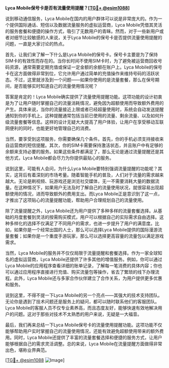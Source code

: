 **Lyca Mobile保号卡是否有流量使用提醒？[[TG💪+ @esim1088](https://t.me/s/esim1088)]**

说到移动通信服务，Lyca Mobile在国内的用户群体可以说是非常庞大的。作为一个提供国际通话、短信以及数据流量服务的虚拟运营商，Lyca Mobile凭借其灵活的服务套餐和便捷的操作方式，吸引了无数用户的青睐。然而，对于一些新用户或者对细节比较敏感的人来说，关于Lyca Mobile的保号卡是否提供流量使用提醒的问题，一直是大家讨论的热点。

首先，让我们来了解一下什么是Lyca Mobile的保号卡。保号卡主要是为了保持SIM卡的有效性而存在的。当你长时间不使用SIM卡时，为了避免被运营商回收号码资源，通常需要定期充值或保证一定金额的余额在账户上。Lyca Mobile的保号卡在这方面做得非常到位，它允许用户通过简单的充值操作来维持号码的活跃状态。不过，这里就涉及到一个问题——如果你使用的是流量套餐，那么在保号期间，是否能够实时知道自己的流量使用情况呢？

答案是肯定的！Lyca Mobile确实提供了流量使用提醒功能。这项功能的设计初衷是为了让用户随时掌握自己的流量消耗情况，避免因为超额使用而导致额外费用的产生。具体来说，当你的流量接近上限或者已经超量使用时，系统会自动发送提醒通知到你的手机上。这种提醒通常包括当前已使用的流量、剩余流量、以及如何升级流量套餐等信息。这样的设计无疑大大提高了用户体验，让用户在享受移动互联网便利的同时，也能更好地管理自己的消费。

当然，要享受到这项服务，你需要确保几个条件。首先，你的手机必须支持接收来自运营商的短信提醒。其次，你的SIM卡需要保持激活状态，并且账户中有足够的余额来支持必要的服务。如果这些条件都满足了，那么无论是通过流量提醒还是其他方式，Lyca Mobile都会尽力为你提供最贴心的服务。

说到这里，可能有人会问，为什么Lyca Mobile要特别强调流量提醒的功能呢？其实，这背后有着深刻的市场考量。随着智能手机的普及，人们对于流量的需求越来越大。无论是刷视频、玩游戏还是浏览社交媒体，无一不需要消耗大量的数据流量。在这种情况下，如果用户无法及时了解自己的流量使用状况，就很容易出现超额使用的情况，进而导致额外的费用支出。而Lyca Mobile正是意识到了这一点，才推出了这项贴心的流量提醒功能，帮助用户合理规划自己的流量使用。

除了流量提醒之外，Lyca Mobile还为用户提供了多种多样的流量套餐选择。从基础的月度套餐到灵活的按需购买模式，用户可以根据自己的实际需求自由选择。这种多样化的选择不仅满足了不同用户的需求，也进一步提升了用户的满意度。比如，如果你是一个经常出国的人士，那么可以选择Lyca Mobile提供的国际漫游流量套餐；如果你是一个重度手游玩家，那么可以选择更高容量的流量包以满足游戏需求。

当然，Lyca Mobile的服务并不仅仅局限于流量提醒和套餐选择。作为一家全球知名的虚拟运营商，Lyca Mobile还提供了许多其他的增值服务。例如，你可以通过Lyca Mobile的应用程序查看详细的账单记录，了解每一笔消费的具体内容；你也可以通过应用程序直接进行充值、购买流量包等操作，省去了繁琐的线下办理流程。此外，Lyca Mobile还与多家合作伙伴建立了合作关系，为用户提供更多优惠和服务。

说到这里，不得不提一下Lyca Mobile的另一个亮点——其强大的技术支持团队。无论你是遇到了技术问题还是服务上的疑问，都可以随时联系他们的客服团队。Lyca Mobile的客服人员不仅专业素养高，而且态度友好，能够快速有效地解决用户的问题。这对于那些对技术不太熟悉的用户来说，无疑是一大福音。

最后，我们再来总结一下Lyca Mobile保号卡的流量使用提醒功能。这项功能不仅能够帮助用户实时掌握自己的流量使用情况，还能有效避免超额使用带来的额外费用。同时，Lyca Mobile还提供了丰富的流量套餐选择和便捷的服务方式，让用户能够根据自己的需求灵活调整。总的来说，Lyca Mobile在流量提醒方面做得非常出色，堪称业界典范。

[[TG💪+ @esim1088](https://t.me/s/esim1088) ![Image](https://i.postimg.cc/4NQfJmqS/Snipaste-2025-05-13-00-14-12.png)]
